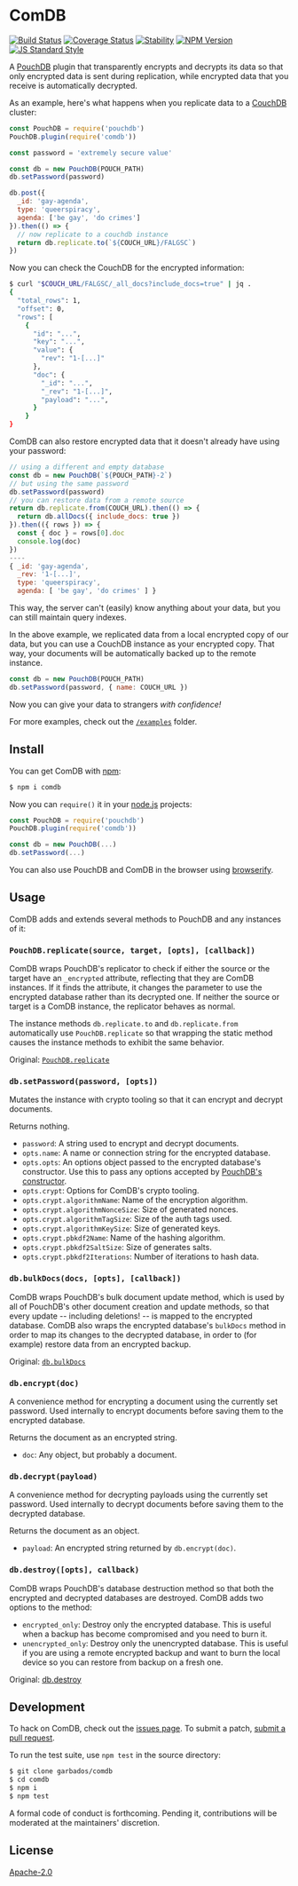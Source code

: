 # ComDB

[![Build Status](https://img.shields.io/travis/garbados/comdb/master.svg?style=flat-square)](https://travis-ci.org/garbados/comdb)
[![Coverage Status](https://img.shields.io/coveralls/github/garbados/comdb/master.svg?style=flat-square)](https://coveralls.io/github/garbados/comdb?branch=master)
[![Stability](https://img.shields.io/badge/stability-experimental-orange.svg?style=flat-square)](https://nodejs.org/api/documentation.html#documentation_stability_index)
[![NPM Version](https://img.shields.io/npm/v/comdb.svg?style=flat-square)](https://www.npmjs.com/package/comdb)
[![JS Standard Style](https://img.shields.io/badge/code%20style-standard-brightgreen.svg?style=flat-square)](https://github.com/feross/standard)

A [PouchDB](https://pouchdb.com/) plugin that transparently encrypts and decrypts its data so that only encrypted data is sent during replication, while encrypted data that you receive is automatically decrypted.

As an example, here's what happens when you replicate data to a [CouchDB](https://couchdb.apache.org/) cluster:

```javascript
const PouchDB = require('pouchdb')
PouchDB.plugin(require('comdb'))

const password = 'extremely secure value'

const db = new PouchDB(POUCH_PATH)
db.setPassword(password)

db.post({
  _id: 'gay-agenda',
  type: 'queerspiracy',
  agenda: ['be gay', 'do crimes']
}).then(() => {
  // now replicate to a couchdb instance
  return db.replicate.to(`${COUCH_URL}/FALGSC`)
})
```

Now you can check the CouchDB for the encrypted information:

```bash
$ curl "$COUCH_URL/FALGSC/_all_docs?include_docs=true" | jq .
{
  "total_rows": 1,
  "offset": 0,
  "rows": [
    {
      "id": "...",
      "key": "...",
      "value": {
        "rev": "1-[...]"
      },
      "doc": {
        "_id": "...",
        "_rev": "1-[...]",
        "payload": "...",
      }
    }
}
```

ComDB can also restore encrypted data that it doesn't already have using your password:

```javascript
// using a different and empty database
const db = new PouchDB(`${POUCH_PATH}-2`)
// but using the same password
db.setPassword(password)
// you can restore data from a remote source
return db.replicate.from(COUCH_URL).then(() => {
  return db.allDocs({ include_docs: true })
}).then(({ rows }) => {
  const { doc } = rows[0].doc
  console.log(doc)
})
----
{ _id: 'gay-agenda',
  _rev: '1-[...]',
  type: 'queerspiracy',
  agenda: [ 'be gay', 'do crimes' ] }
```

This way, the server can't (easily) know anything about your data, but you can still maintain query indexes.

In the above example, we replicated data from a local encrypted copy of our data, but you can use a CouchDB instance as your encrypted copy. That way, your documents will be automatically backed up to the remote instance.

```javascript
const db = new PouchDB(POUCH_PATH)
db.setPassword(password, { name: COUCH_URL })
```

Now you can give your data to strangers *with confidence!*

For more examples, check out the [`/examples`](./examples) folder.

## Install

You can get ComDB with [npm](https://www.npmjs.com/):

```bash
$ npm i comdb
```

Now you can `require()` it in your [node.js](https://nodejs.org/en/) projects:

```javascript
const PouchDB = require('pouchdb')
PouchDB.plugin(require('comdb'))

const db = new PouchDB(...)
db.setPassword(...)
```

You can also use PouchDB and ComDB in the browser using [browserify](http://browserify.org/).

## Usage

ComDB adds and extends several methods to PouchDB and any instances of it:

### `PouchDB.replicate(source, target, [opts], [callback])`

ComDB wraps PouchDB's replicator to check if either the source or the target have an `_encrypted` attribute, reflecting that they are ComDB instances. If it finds the attribute, it changes the parameter to use the encrypted database rather than its decrypted one. If neither the source or target is a ComDB instance, the replicator behaves as normal.

The instance methods `db.replicate.to` and `db.replicate.from` automatically use `PouchDB.replicate` so that wrapping the static method causes the instance methods to exhibit the same behavior.

Original: [`PouchDB.replicate`](https://pouchdb.com/api.html#replication)

### `db.setPassword(password, [opts])`

Mutates the instance with crypto tooling so that it can encrypt and decrypt documents.

Returns nothing.

- `password`: A string used to encrypt and decrypt documents.
- `opts.name`: A name or connection string for the encrypted database.
- `opts.opts`: An options object passed to the encrypted database's constructor. Use this to pass any options accepted by [PouchDB's constructor](https://pouchdb.com/api.html#create_database).
- `opts.crypt`: Options for ComDB's crypto tooling.
- `opts.crypt.algorithmName`: Name of the encryption algorithm.
- `opts.crypt.algorithmNonceSize`: Size of generated nonces.
- `opts.crypt.algorithmTagSize`: Size of the auth tags used.
- `opts.crypt.algorithmKeySize`: Size of generated keys.
- `opts.crypt.pbkdf2Name`: Name of the hashing algorithm.
- `opts.crypt.pbkdf2SaltSize`: Size of generates salts.
- `opts.crypt.pbkdf2Iterations`: Number of iterations to hash data.

### `db.bulkDocs(docs, [opts], [callback])`

ComDB wraps PouchDB's bulk document update method, which is used by all of PouchDB's other document creation and update methods, so that every update -- including deletions! -- is mapped to the encrypted database. ComDB also wraps the encrypted database's `bulkDocs` method in order to map its changes to the decrypted database, in order to (for example) restore data from an encrypted backup.

Original: [`db.bulkDocs`](https://pouchdb.com/api.html#batch_create)

### `db.encrypt(doc)`

A convenience method for encrypting a document using the currently set password. Used internally to encrypt documents before saving them to the encrypted database.

Returns the document as an encrypted string.

- `doc`: Any object, but probably a document.

### `db.decrypt(payload)`

A convenience method for decrypting payloads using the currently set password. Used internally to decrypt documents before saving them to the decrypted database.

Returns the document as an object.

- `payload`: An encrypted string returned by `db.encrypt(doc)`.

### `db.destroy([opts], callback)`

ComDB wraps PouchDB's database destruction method so that both the encrypted and decrypted databases are destroyed. ComDB adds two options to the method:

- `encrypted_only`: Destroy only the encrypted database. This is useful when a backup has become compromised and you need to burn it.
- `unencrypted_only`: Destroy only the unencrypted database. This is useful if you are using a remote encrypted backup and want to burn the local device so you can restore from backup on a fresh one.

Original: [db.destroy](https://pouchdb.com/api.html#delete_database)

## Development

To hack on ComDB, check out the [issues page](https://github.com/garbados/comdb/issues). To submit a patch, [submit a pull request](https://github.com/garbados/comdb/pulls).

To run the test suite, use `npm test` in the source directory:

```bash
$ git clone garbados/comdb
$ cd comdb
$ npm i
$ npm test
```

A formal code of conduct is forthcoming. Pending it, contributions will be moderated at the maintainers' discretion.

## License

[Apache-2.0](https://www.apache.org/licenses/LICENSE-2.0.html)
